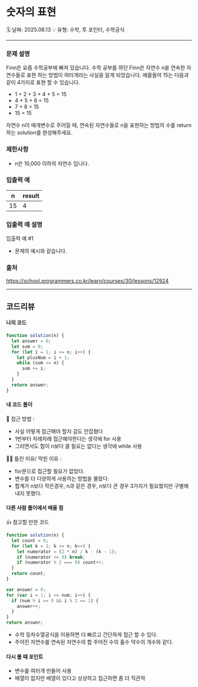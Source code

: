# 숫자의 표현

🗓️ 날짜: 2025.08.13
💡 유형: 수학, 투 포인터, 수학공식

---

### 문제 설명

Finn은 요즘 수학공부에 빠져 있습니다. 수학 공부를 하던 Finn은 자연수 n을 연속한 자연수들로 표현 하는 방법이 여러개라는 사실을 알게 되었습니다. 예를들어 15는 다음과 같이 4가지로 표현 할 수 있습니다.

- 1 + 2 + 3 + 4 + 5 = 15
- 4 + 5 + 6 = 15
- 7 + 8 = 15
- 15 = 15

자연수 n이 매개변수로 주어질 때, 연속된 자연수들로 n을 표현하는 방법의 수를 return하는 solution를 완성해주세요.

### 제한사항

- n은 10,000 이하의 자연수 입니다.

### 입출력 예

| n   | result |
| --- | ------ |
| 15  | 4      |

### 입출력 예 설명

입출력 예 #1

- 문제의 예시와 같습니다.

### 출처

https://school.programmers.co.kr/learn/courses/30/lessons/12924

---

## 코드리뷰

#### 나의 코드

```javascript
function solution(n) {
  let answer = 0;
  let sum = 0;
  for (let i = 1; i <= n; i++) {
    let plusNum = i + 1;
    while (sum <= n) {
      sum += i;
    }
  }
  return answer;
}
```

#### 내 코드 풀이

🤔 접근 방법 :

- 사실 어떻게 접근해야 할지 감도 안잡혔다
- 1번부터 차례차례 접근해야한다는 생각에 for 사용
- 그러면서도 합이 n보다 클 필요는 없다는 생각에 while 사용

🤦‍♀️ 틀린 이유/ 막힌 이유 :

- for문으로 접근할 필요가 없었다.
- 변수를 더 다양하게 사용하는 방법을 몰랐다.
- 합계가 n보다 작은경우, n과 같은 경우, n보다 큰 경우 3가지가 필요했지만 구별해내지 못했다.

#### 다른 사람 풀이에서 배울 점

👍 참고할 만한 코드

```javascript
function solution(n) {
  let count = 0;
  for (let k = 1; k <= n; k++) {
    let numerator = (2 * n) / k - (k - 1);
    if (numerator <= 0) break;
    if (numerator % 2 === 0) count++;
  }
  return count;
}
```

```javascript
var answer = 0;
for (var i = 1; i <= num; i++) {
  if (num % i == 0 && i % 2 == 1) {
    answer++;
  }
}
return answer;
```

- 수학 등차수열공식을 이용하면 더 빠르고 간단하게 접근 할 수 있다.
- 주어진 자연수를 연속된 자연수의 합 주어진 수의 홀수 약수의 개수와 같다.

#### 다시 풀 때 포인트

- 변수를 여러개 만들어 사용
- 배열이 없지만 배열이 있다고 상상하고 접근하면 좀 더 직관적
